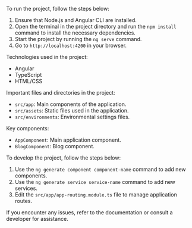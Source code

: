 To run the project, follow the steps below:

1. Ensure that Node.js and Angular CLI are installed.
2. Open the terminal in the project directory and run the `npm install` command to install the necessary dependencies.
3. Start the project by running the `ng serve` command.
4. Go to `http://localhost:4200` in your browser.

Technologies used in the project:

- Angular
- TypeScript
- HTML/CSS

Important files and directories in the project:

- `src/app`: Main components of the application.
- `src/assets`: Static files used in the application.
- `src/environments`: Environmental settings files.

Key components:

- `AppComponent`: Main application component.
- `BlogComponent`: Blog component.

To develop the project, follow the steps below:

1. Use the `ng generate component component-name` command to add new components.
2. Use the `ng generate service service-name` command to add new services.
3. Edit the `src/app/app-routing.module.ts` file to manage application routes.

If you encounter any issues, refer to the documentation or consult a developer for assistance.
